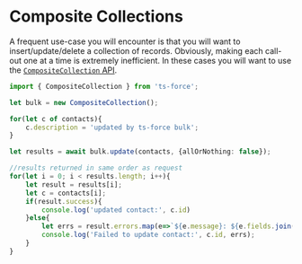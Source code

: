 # Composite Collections

A frequent use-case you will encounter is that you will want to insert/update/delete a collection of records. Obviously, making each call-out one at a time is extremely inefficient. In these cases you will want to use the [`CompositeCollection` API](https://developer.salesforce.com/docs/atlas.en-us.api_rest.meta/api_rest/resources_composite_sobjects_collections.htm).

```typescript
import { CompositeCollection } from 'ts-force';

let bulk = new CompositeCollection();

for(let c of contacts){
    c.description = 'updated by ts-force bulk';
}

let results = await bulk.update(contacts, {allOrNothing: false});

//results returned in same order as request
for(let i = 0; i < results.length; i++){
    let result = results[i];
    let c = contacts[i];
    if(result.success){
        console.log('updated contact:', c.id)
    }else{
        let errs = result.errors.map(e=>`${e.message}: ${e.fields.join(',')}`).join('\n');
        console.log('Failed to update contact:', c.id, errs);
    }
}
```

### 

